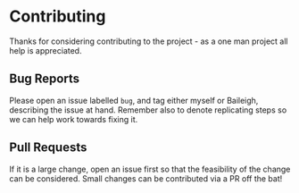 # Contributing
Thanks for considering contributing to the project - as a one man project all help is appreciated.

## Bug Reports
Please open an issue labelled <code>bug</code>, and tag either myself or Baileigh, describing the issue at hand.
Remember also to denote replicating steps so we can help work towards fixing it.

## Pull Requests
If it is a large change, open an issue first so that the feasibility of the change can be considered.
Small changes can be contributed via a PR off the bat!